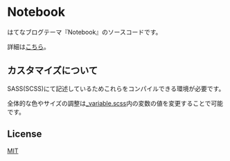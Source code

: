# Notebook

はてなブログテーマ『Notebook』のソースコードです。

詳細は[こちら](http://blog.hatena.ne.jp/-/store/theme/10328749687191215643)。

## カスタマイズについて

SASS(SCSS)にて記述しているためこれらをコンパイルできる環境が必要です。

全体的な色やサイズの調整は[\_variable.scss](/scss/_variable.scss)内の変数の値を変更することで可能です。

## License

[MIT](/LICENSE)
